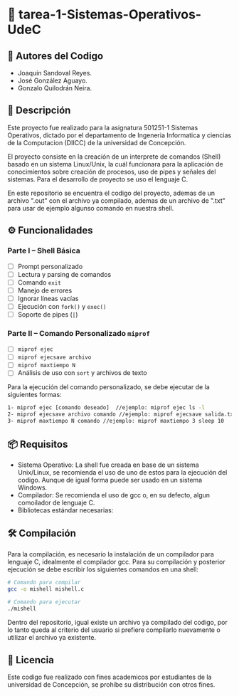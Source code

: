 # 🐚 tarea-1-Sistemas-Operativos-UdeC

## 👤 Autores del Codigo
- Joaquín Sandoval Reyes.
- José González Aguayo.
- Gonzalo Quilodrán Neira.

## 📌 Descripción
Este proyecto fue realizado para la asignatura 501251-1 Sistemas Operativos, dictado por el departamento de 
Ingeneria Informatica y ciencias de la Computacion (DIICC) de la universidad de Concepción.

El proyecto consiste en la creación de un interprete de comandos (Shell) basado en un sistema Linux/Unix,
la cuál funcionara para la aplicación de conocimientos sobre creación de procesos, uso de pipes y señales del sistemas. 
Para el desarrollo de proyecto se uso el lenguaje C.

En este repositorio se encuentra el codigo del proyecto, ademas de un archivo ".out" con el archivo ya compilado, ademas de un archivo de ".txt" 
para usar de ejemplo algunso comando en nuestra shell.


## ⚙️ Funcionalidades
### Parte I – Shell Básica
- [ ] Prompt personalizado
- [ ] Lectura y parsing de comandos
- [ ] Comando `exit`
- [ ] Manejo de errores
- [ ] Ignorar líneas vacías
- [ ] Ejecución con `fork()` y `exec()`
- [ ] Soporte de pipes (`|`)

### Parte II – Comando Personalizado `miprof`
- [ ] `miprof ejec`
- [ ] `miprof ejecsave archivo`
- [ ] `miprof maxtiempo N`
- [ ] Análisis de uso con `sort` y archivos de texto

Para la ejecución del comando personalizado, se debe ejecutar de la siguientes formas:
```bash
1- miprof ejec [comando deseado]  //ejemplo: miprof ejec ls -l
2- miprof ejecsave archivo comando //ejemplo: miprof ejecsave salida.txt ls -l
3- miprof maxtiempo N comando //ejemplo: miprof maxtiempo 3 sleep 10
```
## 📦 Requisitos

- Sistema Operativo: La shell fue creada en base de un sistema Unix/Linux, se recomienda
el uso de uno de estos para la ejecución del codigo. Aunque de igual forma
puede ser usado en un sistema Windows.
- Compilador: Se recomienda el uso de gcc o, en su defecto, algun comoilador de lenguaje C. 
- Bibliotecas estándar necesarias:

## 🛠️ Compilación
Para la compilación, es necesario la instalación de un compilador para 
lenguaje C, idealmente el compilador gcc. Para su compilación y posterior 
ejecución se debe escribir los siguientes comandos en una shell:

```bash 
# Comando para compilar
gcc -o mishell mishell.c
 
# Comando para ejecutar
./mishell
```

Dentro del repositorio, igual existe un archivo ya compilado del codigo,
por lo tanto queda al criterio del usuario si prefiere compilarlo nuevamente
o utilizar el archivo ya existente.

## 📑 Licencia 
Este codigo fue realizado con fines academicos por estudiantes de la universidad de Concepción,
se prohíbe su distribución con otros fines.






